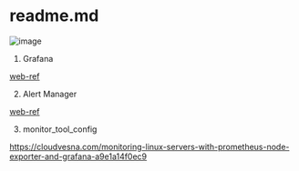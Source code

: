 # readme.md

![image](https://user-images.githubusercontent.com/88568938/236438671-71ff8f40-aa3c-429f-ba9b-401bbecccd9c.png)


1. Grafana

[web-ref](https://linuxhint.com/install-configure-prometheus-alert-manager-ubuntu/)


2. Alert Manager

[web-ref](https://github.com/prometheus/alertmanager/blob/main/docs/configuration.md)

3. monitor_tool_config

https://cloudvesna.com/monitoring-linux-servers-with-prometheus-node-exporter-and-grafana-a9e1a14f0ec9
